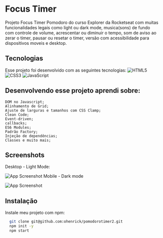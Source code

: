 
# Focus Timer

Projeto Focus Timer Pomodoro do curso Explorer da Rocketseat com muitas funcionalidades legais como light ou dark mode, musica(sons) de fundo com controle de volume, acrescentar ou diminuir o tempo, som de aviso ao zerar o timer, pausar ou resetar o timer, versão com acessibilidade para dispositivos moveis e desktop. 




## Tecnologias

Esse projeto foi desenvolvido com as seguintes tecnologias:
![HTML5](https://img.shields.io/badge/html5-%23E34F26.svg?style=for-the-badge&logo=html5&logoColor=white) 	![CSS3](https://img.shields.io/badge/css3-%231572B6.svg?style=for-the-badge&logo=css3&logoColor=white) 	![JavaScript](https://img.shields.io/badge/javascript-%23323330.svg?style=for-the-badge&logo=javascript&logoColor=%23F7DF1E)


## Desenvolvendo esse projeto aprendi sobre:
    DOM no Javascript;
    Alinhamento de Grid;
    Ajuste de larguras e tamanhos com CSS Clamp;
    Clean Code;
    Event-driven;
    callbacks;
    ES6 Modules;
    Padrão Factory;
    Injeção de dependências;
    Classes e muito mais;


## Screenshots
Desktop - Light Mode:

![App Screenshot](https://i.imgur.com/fqvA7EM.png)
Mobile - Dark mode

![App Screenshot](https://i.imgur.com/OSpTFFT.png)

## Instalação

Instale meu projeto com npm:

```bash
  git clone git@github.com:ohenrick/pomodorotimer2.git
  npm init -y
  npm start
```
    
